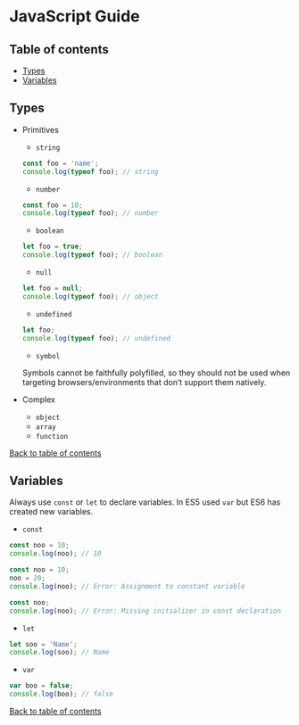 # JavaScript Guide

## Table of contents
* [Types](#types)
* [Variables](#variables)

## Types
* Primitives
  * `string`
  ```javascript
  const foo = 'name';
  console.log(typeof foo); // string
  ```
  * `number`
  ```javascript
  const foo = 10;
  console.log(typeof foo); // number
  ```
  * `boolean`
  ```javascript
  let foo = true;
  console.log(typeof foo); // boolean
  ```
  * `null`
  ```javascript
  let foo = null;
  console.log(typeof foo); // object
  ```
  * `undefined`
  ```javascript
  let foo;
  console.log(typeof foo); // undefined
  ```
  * `symbol`

  Symbols cannot be faithfully polyfilled, so they should not be used when targeting browsers/environments that don’t support them natively.

* Complex
  * `object`
  * `array`
  * `function`

[Back to table of contents](#table-of-contents)

## Variables
  Always use `const` or `let` to declare variables. In ES5 used `var` but ES6 has created new variables.
  * `const`
  ```javascript
  const noo = 10;
  console.log(noo); // 10
  ```
  ```javascript
  const noo = 10;
  noo = 20;
  console.log(noo); // Error: Assignment to constant variable
  ```
  ```javascript
  const noo;
  console.log(noo); // Error: Missing initializer in const declaration
  ```
  * `let`
  ```javascript
  let soo = 'Name';
  console.log(soo); // Name
  ```
  * `var`
  ```javascript
  var boo = false;
  console.log(boo); // false
  ```

[Back to table of contents](#table-of-contents)